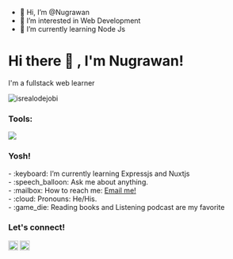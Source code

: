 - 👋 Hi, I’m @Nugrawan
- 👀 I’m interested in Web Development
- 🌱 I’m currently learning Node Js

<!---
Nugrawan/Nugrawan is a ✨ special ✨ repository because its `README.md` (this file) appears on your GitHub profile.
You can click the Preview link to take a look at your changes.
--->

# <summary><strong>Hi there :wave: , I'm Nugrawan!</strong></summary>
I'm a fullstack web learner
<p align="left"> <img src="https://komarev.com/ghpvc/?username=goonesmile&label=Profile%20views&color=0e75b6&style=flat" alt="isrealodejobi" />
</p>

### <summary><strong>Tools:</strong></summary>
<p>
    <img src="https://img.shields.io/badge/Text%20Editor-Visual%20Studio%20Code-blue?&logo=visual%20studio%20code&logoColor=blue" />
</p>

### <summary><strong>Yosh!</strong></summary>
<p>
    - :keyboard: I’m currently learning Expressjs and Nuxtjs </br>
    - :speech_balloon: Ask me about anything.</br>
    - :mailbox: How to reach me: <a href="mailto:nugrawanpratama203@gmail.com">Email me!</a></br>
    - :cloud: Pronouns: He/His. </br>
    - :game_die: Reading books and Listening podcast are my favorite </br>
<p>
 
### <summary><strong>Let's connect!</strong></summary>
<a href="https://www.instagram.com/ngrwn_pratama">
  <img align="left" alt="Goo's Instagram" width="20px" src="https://simpleicons.now.sh/instagram/495f7e" />
</a>
<a href="https://facebook.com/ngrwn">
  <img align="left" alt="Goo's Blog" width="20px" src="https://simpleicons.now.sh/blogger/495f7e" />
</a>
